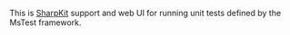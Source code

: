This is [SharpKit](http://sharpkit.net) support and web UI for running unit tests defined by the MsTest framework.
